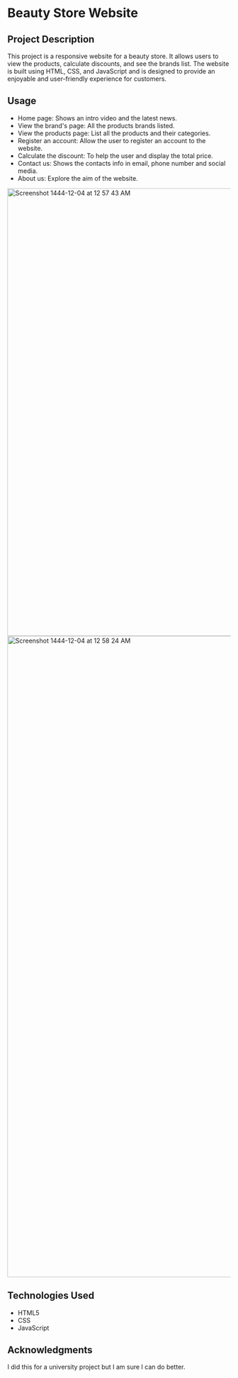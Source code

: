 # Beauty Store Website

## Project Description

This project is a responsive website for a beauty store. It allows users to view the products, calculate discounts, and see the brands list. The website is built using HTML, CSS, and JavaScript and is designed to provide an enjoyable and user-friendly experience for customers.

## Usage

- Home page: Shows an intro video and the latest news.
- View the brand's page: All the products brands listed.
- View the products page: List all the products and their categories.
- Register an account: Allow the user to register an account to the website.
- Calculate the discount: To help the user and display the total price.
- Contact us: Shows the contacts info in email, phone number and social media. 
- About us: Explore the aim of the website.

<img width="1011" alt="Screenshot 1444-12-04 at 12 57 43 AM" src="https://github.com/Sarah123a/Beauty-store-website/assets/109565786/3812c964-4f09-4a04-9e1f-eff50310c572">
<img width="1448" alt="Screenshot 1444-12-04 at 12 58 24 AM" src="https://github.com/Sarah123a/Beauty-store-website/assets/109565786/00762f9d-e5b9-43a5-87ee-cba708f83849">

## Technologies Used

- HTML5
- CSS
- JavaScript

## Acknowledgments

I did this for a university project but I am sure I can do better.
